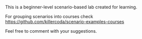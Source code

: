 This is a beginner-level scenario-based lab created for learning.

For grouping scenarios into courses check https://github.com/killercoda/scenario-examples-courses

Feel free to comment with your suggestions.